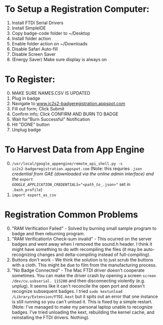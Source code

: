 # To Setup a Registration Computer:
1. Install FTDI Serial Drivers
2. Install SimpleIDE
3. Copy badge-code folder to ~/Desktop
4. Install folder action
5. Enable folder action on ~/Downloads
6. Disable Safari Auto-fill
7. Disable Screen Saver
8. (Energy Saver) Make sure display is always on

# To Register:
0. MAKE SURE NAMES.CSV IS UPDATED
1. Plug in badge
2. Navigate to www.ic2s2-badgeregistration.appspot.com
3. Fill out form; Click Submit
4. Confirm info; Click CONFIRM AND BURN TO BADGE
5. Wait for"Burn Successful" Notification
6. Hit "DONE" button
7. Unplug badge

# To Harvest Data from App Engine
0. <code>/usr/local/google_appengine/remote_api_shell.py -s ic2s2-badgeregistration.appspot.com</code> (Note: this requries <code>*.json</code> credential from GAE (downloaded via the online admin interface) and the <code>export GOOGLE_APPLICATION_CREDENTIALS="<path_to_*.json>"</code> set in <code>.bash_profile</code>)
1. <code>import export_as_csv</code>

# Registration Common Problems
0. "RAM Verification Failed" - Solved by burning small sample program to badge and then reburning program.
1. "RAM Verification\n Check-sum invalid" - This ocurred on the server badges and went away when I removed the sound.h header. I think it might have something to do with recompiling the files (it may be auto-recognizing changes and delta-compiling instead of full-compiling).
2. Buttons don't work - We think the solution is to just scrub the buttons with a cloth. This might be due to film from the manufacturing process.
3. "No Badge Connected" - The Mac FTDI driver doesn't cooperate sometimes. You can make the driver crash by opening a screen <code>screen /dev/cu.usbserial.<port> 115200</code> and then disconnecting violently (e.g. unplug). It seems like it can't reconcile the open port and doesn't recognize subsequent badges. I tried <code>sudo kextunload /Library/Extension/FTDI<name>.kext</code> but it spits out an error that one instance is still running so you can't unload it. This is fixed by a simple restart. (Note: I've managed to make my personal laptop unable to recognize badges. I've tried unloading the kext, rebuilding the kernel cache, and reinstalling the FTDI drivers. Nothing).
